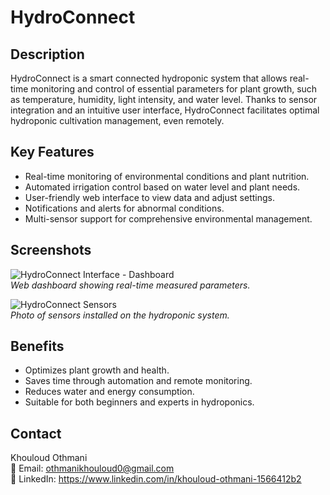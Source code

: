 # HydroConnect

## Description  
HydroConnect is a smart connected hydroponic system that allows real-time monitoring and control of essential parameters for plant growth, such as temperature, humidity, light intensity, and water level. Thanks to sensor integration and an intuitive user interface, HydroConnect facilitates optimal hydroponic cultivation management, even remotely.

## Key Features  
- Real-time monitoring of environmental conditions and plant nutrition.  
- Automated irrigation control based on water level and plant needs.  
- User-friendly web interface to view data and adjust settings.  
- Notifications and alerts for abnormal conditions.  
- Multi-sensor support for comprehensive environmental management.

## Screenshots

![HydroConnect Interface - Dashboard](images/HydroConnect.jpg)  
*Web dashboard showing real-time measured parameters.*

![HydroConnect Sensors](Compenent.jpg)  
*Photo of sensors installed on the hydroponic system.*

## Benefits  
- Optimizes plant growth and health.  
- Saves time through automation and remote monitoring.  
- Reduces water and energy consumption.  
- Suitable for both beginners and experts in hydroponics.

## Contact  
Khouloud Othmani  
📧 Email: othmanikhouloud0@gmail.com  
🔗 LinkedIn: https://www.linkedin.com/in/khouloud-othmani-1566412b2
